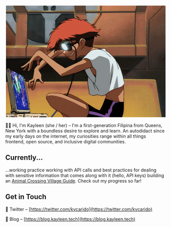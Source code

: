 <p align="center">
<img src="https://raw.githubusercontent.com/kvcarido/portfolio/main/ed.gif">
</p>


👋🏽 Hi, I'm Kayleen (she / her) – I'm a first-generation Filipina from Queens, New York with a boundless desire to explore and learn. An autodidact since my early days on the internet, my curiosities range within all things frontend, open source, and inclusive digital communities. 

## Currently...
...working practice working with API calls and best practices for dealing with sensitive information that comes along with it (hello, API keys) building an [Animal Crossing Village Guide](https://github.com/kvcarido/acnh-villager-guide). Check out my progress so far!

## Get in Touch
💬 Twitter – [https://twitter.com/kvcarido](https://twitter.com/kvcarido)


📝 Blog – [https://blog.kayleen.tech](https://blog.kayleen.tech)
